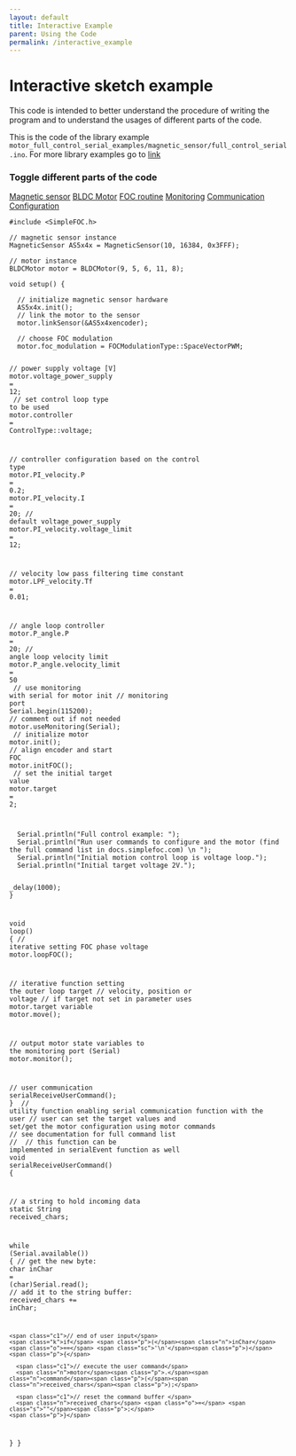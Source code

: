```yaml
---
layout: default
title: Interactive Example
parent: Using the Code 
permalink: /interactive_example
---
```


# Interactive sketch example

This code is intended to better understand the procedure of writing the program and to understand the usages of different parts of the code.

This is the code of the library example `motor_full_control_serial_examples/magnetic_sensor/full_control_serial.ino`. For more library examples go to [link](library_examples)

### Toggle different parts of the code 
<div style="width:100%;margin-bottom:0px">
<a href ="javascript:show('mag_s');" id="mag_s" class="btn btn-primary">Magnetic sensor</a>
<a href="javascript:show('mot_s');" id="mot_s" class="btn">BLDC Motor</a> 
<a href="javascript:show('foc_s');" id="foc_s" class="btn">FOC routine</a> 
<a href="javascript:show('mon_s');" id="mon_s" class="btn">Monitoring</a> 
<a href="javascript:show('com_s');" id="com_s" class="btn">Communication</a> 
<a href="javascript:show('conf_s');" id="conf_s" class="btn">Configuration</a> 
<div>
<div class="language-cpp highlighter-rouge"><div class="highlight"><pre class="highlight"><code><span class="cp">#include &lt;SimpleFOC.h&gt;
</span><span class="mag_s">
<span class="c1">// magnetic sensor instance</span>
<span class="n">MagneticSensor</span> <span class="n">AS5x4x</span> <span class="o">=</span> <span class="n">MagneticSensor</span><span class="p">(</span><span class="mi">10</span><span class="p">,</span> <span class="mi">16384</span><span class="p">,</span> <span class="mh">0x3FFF</span><span class="p">);</span></span>
<span class="mot_s">
<span class="c1">// motor instance</span>
<span class="n">BLDCMotor</span> <span class="n">motor</span> <span class="o">=</span> <span class="n">BLDCMotor</span><span class="p">(</span><span class="mi">9</span><span class="p">,</span> <span class="mi">5</span><span class="p">,</span> <span class="mi">6</span><span class="p">,</span> <span class="mi">11</span><span class="p">,</span> <span class="mi">8</span><span class="p">);</span>
</span>
<span class="kt">void</span> <span class="nf">setup</span><span class="p">()</span> <span class="p">{</span>
<span class="mag_s">
  <span class="c1">// initialize magnetic sensor hardware</span>
  <span class="n">AS5x4x</span><span class="p">.</span><span class="n">init</span><span class="p">();</span></span>
  <span class="mot_s"><span class="c1">// link the motor to the sensor</span>
  <span class="n">motor</span><span class="p">.</span><span class="n">linkSensor</span><span class="p">(</span><span class="o">&amp;</span><span class="n mag_s">AS5x4x</span><span class="n enc_s">encoder</span><span class="p">);</span></span>
<span class="conf_s">
  <span class="c1">// choose FOC modulation</span>
  <span class="n">motor</span><span class="p">.</span><span class="n">foc_modulation</span> <span class="o">=</span> <span class="n">FOCModulationType</span><span class="o">::</span><span class="n">SpaceVectorPWM</span><span class="p">;</span>

  <span class="c1">// power supply voltage [V]</span>
  <span class="n">motor</span><span class="p">.</span><span class="n">voltage_power_supply</span> <span class="o">=</span> <span class="mi">12</span><span class="p">;</span>
</span><span class="conf_s">
  <span class="c1">// set control loop type to be used</span>
  <span class="n">motor</span><span class="p">.</span><span class="n">controller</span> <span class="o">=</span> <span class="n">ControlType</span><span class="o">::</span><span class="n">voltage</span><span class="p">;</span>

  <span class="c1">// controller configuration based on the control type </span>
  <span class="n">motor</span><span class="p">.</span><span class="n">PI_velocity</span><span class="p">.</span><span class="n">P</span> <span class="o">=</span> <span class="mf">0.2</span><span class="p">;</span>
  <span class="n">motor</span><span class="p">.</span><span class="n">PI_velocity</span><span class="p">.</span><span class="n">I</span> <span class="o">=</span> <span class="mi">20</span><span class="p">;</span>
  <span class="c1">// default voltage_power_supply</span>
  <span class="n">motor</span><span class="p">.</span><span class="n">PI_velocity</span><span class="p">.</span><span class="n">voltage_limit</span> <span class="o">=</span> <span class="mi">12</span><span class="p">;</span>

  <span class="c1">// velocity low pass filtering time constant</span>
  <span class="n">motor</span><span class="p">.</span><span class="n">LPF_velocity</span><span class="p">.</span><span class="n">Tf</span> <span class="o">=</span> <span class="mf">0.01</span><span class="p">;</span>

  <span class="c1">// angle loop controller</span>
  <span class="n">motor</span><span class="p">.</span><span class="n">P_angle</span><span class="p">.</span><span class="n">P</span> <span class="o">=</span> <span class="mi">20</span><span class="p">;</span>
  <span class="c1">// angle loop velocity limit</span>
  <span class="n">motor</span><span class="p">.</span><span class="n">P_angle</span><span class="p">.</span><span class="n">velocity_limit</span> <span class="o">=</span> <span class="mi">50</span><span class="p"></span>
</span><span class="com_s mon_s">
  <span class="c1">// use monitoring with serial for motor init</span>
  <span class="c1">// monitoring port</span>
  <span class="n">Serial</span><span class="p">.</span><span class="n">begin</span><span class="p">(</span><span class="mi">115200</span><span class="p">);</span>
  <span class="c1">// comment out if not needed</span>
  <span class="n">motor</span><span class="p">.</span><span class="n">useMonitoring</span><span class="p">(</span><span class="n">Serial</span><span class="p">);</span>
</span><span class="mot_s">
  <span class="c1">// initialize motor</span>
  <span class="n">motor</span><span class="p">.</span><span class="n">init</span><span class="p">();</span></span>
  <span class="foc_s"><span class="c1">// align encoder and start FOC</span>
  <span class="n">motor</span><span class="p">.</span><span class="n">initFOC</span><span class="p">();</span></span>
<span class="foc_s">
  <span class="c1 ">// set the initial target value</span>
  <span class="n">motor</span><span class="p">.</span><span class="n">target</span> <span class="o">=</span> <span class="mi">2</span><span class="p">;</span></span>

<span class="com_s">
  <span class="n">Serial</span><span class="p">.</span><span class="n">println</span><span class="p">(</span><span class="s">"Full control example: "</span><span class="p">);</span>
  <span class="n">Serial</span><span class="p">.</span><span class="n">println</span><span class="p">(</span><span class="s">"Run user commands to configure and the motor (find the full command list in docs.simplefoc.com) </span><span class="se">\n</span><span class="s"> "</span><span class="p">);</span>
  <span class="n">Serial</span><span class="p">.</span><span class="n">println</span><span class="p">(</span><span class="s">"Initial motion control loop is voltage loop."</span><span class="p">);</span>
  <span class="n">Serial</span><span class="p">.</span><span class="n">println</span><span class="p">(</span><span class="s">"Initial target voltage 2V."</span><span class="p">);</span></span>
  
  <span class="n">_delay</span><span class="p">(</span><span class="mi">1000</span><span class="p">);</span>
<span class="p">}</span>


<span class="kt">void</span> <span class="nf">loop</span><span class="p">()</span> <span class="p">{</span>
  <span class="foc_s"><span class="c1">// iterative setting FOC phase voltage</span>
  <span class="n">motor</span><span class="p">.</span><span class="n">loopFOC</span><span class="p">();</span></span>

  <span class="foc_s"><span class="c1">// iterative function setting the outer loop target</span>
  <span class="c1">// velocity, position or voltage</span>
  <span class="c1">// if target not set in parameter uses motor.target variable</span>
  <span class="n">motor</span><span class="p">.</span><span class="n">move</span><span class="p">();</span></span>

  <span class="c1 mon_s com_s_hide">// output motor state variables to the monitoring port (Serial)</span>
  <span class="mon_s com_s_hide"><span class="n">motor</span><span class="p">.</span><span class="n">monitor</span><span class="p">();</span></span> 
  
  <span class="com_s"><span class="c1">// user communication</span>
  <span class="n">serialReceiveUserCommand</span><span class="p">();</span></span>
<span class="p">}</span>
<span class="com_s">
<span class="c1">// utility function enabling serial communication function with the user</span>
<span class="c1">// user can set the target values and set/get the motor configuration using motor commands </span>
<span class="c1">// see documentation for full command list </span>
<span class="c1">// </span>
<span class="c1">// this function can be implemented in serialEvent function as well</span>
<span class="kt">void</span> <span class="nf">serialReceiveUserCommand</span><span class="p">()</span> <span class="p">{</span>
  
  <span class="c1">// a string to hold incoming data</span>
  <span class="k">static</span> <span class="n">String</span> <span class="n">received_chars</span><span class="p">;</span>
  
  <span class="k">while</span> <span class="p">(</span><span class="n">Serial</span><span class="p">.</span><span class="n">available</span><span class="p">())</span> <span class="p">{</span>
    <span class="c1">// get the new byte:</span>
    <span class="kt">char</span> <span class="n">inChar</span> <span class="o">=</span> <span class="p">(</span><span class="kt">char</span><span class="p">)</span><span class="n">Serial</span><span class="p">.</span><span class="n">read</span><span class="p">();</span>
    <span class="c1">// add it to the string buffer:</span>
    <span class="n">received_chars</span> <span class="o">+=</span> <span class="n">inChar</span><span class="p">;</span>

    <span class="c1">// end of user input</span>
    <span class="k">if</span> <span class="p">(</span><span class="n">inChar</span> <span class="o">==</span> <span class="sc">'\n'</span><span class="p">)</span> <span class="p">{</span>
      
      <span class="c1">// execute the user command</span>
      <span class="n">motor</span><span class="p">.</span><span class="n">command</span><span class="p">(</span><span class="n">received_chars</span><span class="p">);</span>

      <span class="c1">// reset the command buffer </span>
      <span class="n">received_chars</span> <span class="o">=</span> <span class="s">""</span><span class="p">;</span>
    <span class="p">}</span>
  <span class="p">}</span>
<span class="p">}</span>
</span>

</code></pre></div></div>


<script type="text/javascript">
    var elems = document.getElementsByClassName('com_s');
    for (i = 0; i < elems.length; i++) {
        elems[i].style.display = "none";
    }
    var elems = document.getElementsByClassName('mon_s');
    for (i = 0; i < elems.length; i++) {
        elems[i].style.display = "none";
    }
    var elems = document.getElementsByClassName('conf_s');
    for (i = 0; i < elems.length; i++) {
        elems[i].style.display = "none";
    }
    var elems = document.getElementsByClassName('foc_s');
    for (i = 0; i < elems.length; i++) {
        elems[i].style.display = "none";
    }
    var elems = document.getElementsByClassName('mot_s');
    for (i = 0; i < elems.length; i++) {
        elems[i].style.display = "none";
    }
    var elems = document.getElementsByClassName('enc_s');
    for (i = 0; i < elems.length; i++) {
        elems[i].style.display = "none";
    }

    function show(str){
        var hide = document.getElementById(str).classList.contains("btn-primary");

        if(hide){
            document.getElementById(str).classList.remove("btn-primary");
            var elems = document.getElementsByClassName(str);
            for (i = 0; i < elems.length; i++) {
                elems[i].style.display = "none";
            }  
        }else{
            document.getElementById(str).classList.add("btn-primary");
            var elems = document.getElementsByClassName(str);
            for (i = 0; i < elems.length; i++) {
                elems[i].style.display = "inline";
            } 
            var elems = document.getElementsByClassName(str+"_hide");
            for (i = 0; i < elems.length; i++) {
                elems[i].style.display = "none";
            } 
        }
        return 0;
    }
</script>

